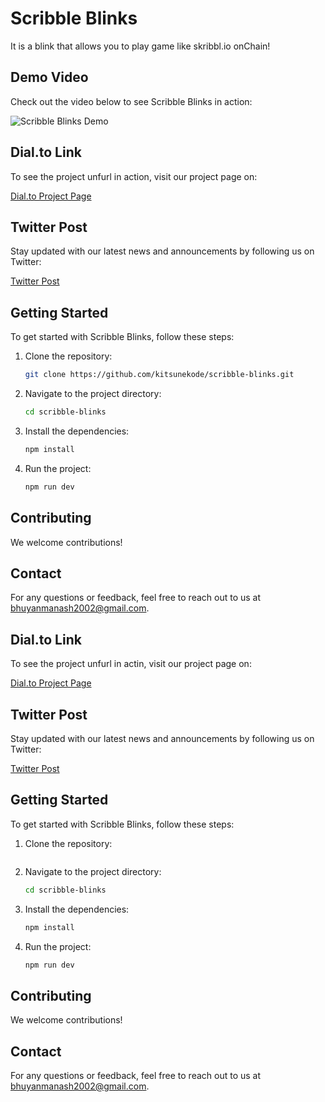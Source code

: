 # Scribble Blinks
It is a blink that allows you to play game like skribbl.io onChain!

## Demo Video

Check out the video below to see Scribble Blinks in action:

![Scribble Blinks Demo](https://github.com/user-attachments/assets/fa559b0c-a44b-47b8-9e36-0c9291df1f20)

## Dial.to Link

To see the project unfurl in action, visit our project page on:

[Dial.to Project Page](https://dial.to/?action=solana-action%3Ahttps%3A%2F%2Fskribbl-game-blink.vercel.app%2Fapi%2Factions%2Fcreate-game&cluster=devnet)

## Twitter Post

Stay updated with our latest news and announcements by following us on Twitter:

[Twitter Post](https://x.com/KitsuneKode/status/1854223067909677400)

## Getting Started

To get started with Scribble Blinks, follow these steps:

1. Clone the repository:
    ```sh
    git clone https://github.com/kitsunekode/scribble-blinks.git
    ```
2. Navigate to the project directory:
    ```sh
    cd scribble-blinks
    ```
3. Install the dependencies:
    ```sh
    npm install
    ```
4. Run the project:
    ```sh
    npm run dev
    ```

## Contributing

We welcome contributions! 

## Contact

For any questions or feedback, feel free to reach out to us at [bhuyanmanash2002@gmail.com](mailto:bhuyanmanash2002@gmail.com).

## Dial.to Link

To see the project unfurl in actin, visit our project page on:

[Dial.to Project Page]()

## Twitter Post

Stay updated with our latest news and announcements by following us on Twitter:

[Twitter Post](https://x.com/kitsunekode/)

## Getting Started

To get started with Scribble Blinks, follow these steps:

1. Clone the repository:

    ```
2. Navigate to the project directory:
    ```sh
    cd scribble-blinks
    ```
3. Install the dependencies:
    ```sh
    npm install
    ```
4. Run the project:
    ```sh
    npm run dev
    ```

## Contributing

We welcome contributions! 

## Contact

For any questions or feedback, feel free to reach out to us at [bhuyanmanash2002@gmail.com](mailto:bhuyanmanash2002@gmail.com).
